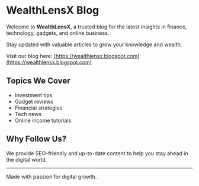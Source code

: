 # WealthLensX Blog

Welcome to **WealthLensX**, a trusted blog for the latest insights in finance, technology, gadgets, and online business.

Stay updated with valuable articles to grow your knowledge and wealth.

Visit our blog here: [https://wealthlensx.blogspot.com](https://wealthlensx.blogspot.com)

## Topics We Cover

- Investment tips
- Gadget reviews
- Financial strategies
- Tech news
- Online income tutorials

## Why Follow Us?

We provide SEO-friendly and up-to-date content to help you stay ahead in the digital world.

---

Made with passion for digital growth.
